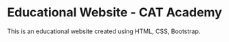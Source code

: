 # Educational Website - CAT Academy
This is an educational website created using HTML, CSS, Bootstrap.
